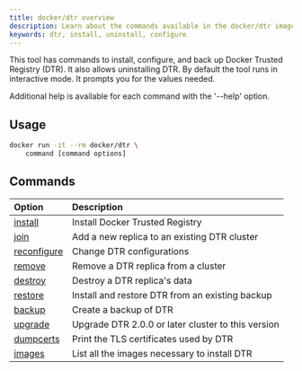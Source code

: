 ```yaml
---
title: docker/dtr overview
description: Learn about the commands available in the docker/dtr image.
keywords: dtr, install, uninstall, configure
---
```


This tool has commands to install, configure, and back up Docker
Trusted Registry (DTR). It also allows uninstalling DTR.
By default the tool runs in interactive mode. It prompts you for
the values needed.

Additional help is available for each command with the '--help' option.


## Usage

```bash
docker run -it --rm docker/dtr \
    command [command options]
```


## Commands

| Option                                    | Description                |
|:------------------------------------------|:---------------------------|
|[install](install)| Install Docker Trusted Registry                 |
|[join](join)| Add a new replica to an existing DTR cluster                 |
|[reconfigure](reconfigure)| Change DTR configurations                 |
|[remove](remove)| Remove a DTR replica from a cluster                 |
|[destroy](destroy)| Destroy a DTR replica's data                 |
|[restore](restore)| Install and restore DTR from an existing backup                 |
|[backup](backup)| Create a backup of DTR                 |
|[upgrade](upgrade)| Upgrade DTR 2.0.0 or later cluster to this version                 |
|[dumpcerts](dumpcerts)| Print the TLS certificates used by DTR                 |
|[images](images)| List all the images necessary to install DTR                 |

